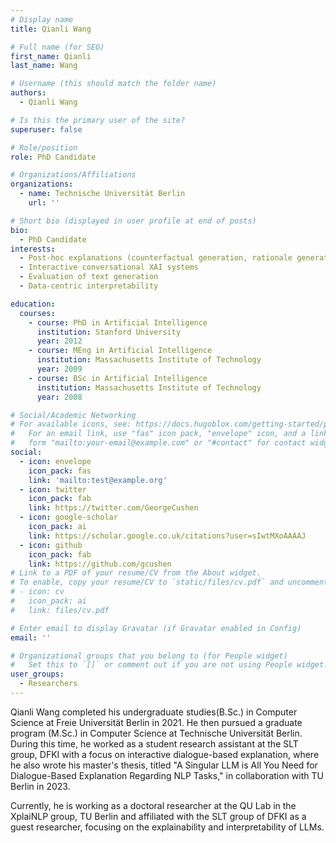 ```yaml
---
# Display name
title: Qianli Wang

# Full name (for SEO)
first_name: Qianli
last_name: Wang

# Username (this should match the folder name)
authors:
  - Qianli Wang

# Is this the primary user of the site?
superuser: false

# Role/position
role: PhD Candidate

# Organizations/Affiliations
organizations:
  - name: Technische Universität Berlin
    url: ''

# Short bio (displayed in user profile at end of posts)
bio: 
  - PhD Candidate
interests:
  - Post-hoc explanations (counterfactual generation, rationale generation etc.)
  - Interactive conversational XAI systems
  - Evaluation of text generation
  - Data-centric interpretability

education:
  courses:
    - course: PhD in Artificial Intelligence
      institution: Stanford University
      year: 2012
    - course: MEng in Artificial Intelligence
      institution: Massachusetts Institute of Technology
      year: 2009
    - course: BSc in Artificial Intelligence
      institution: Massachusetts Institute of Technology
      year: 2008

# Social/Academic Networking
# For available icons, see: https://docs.hugoblox.com/getting-started/page-builder/#icons
#   For an email link, use "fas" icon pack, "envelope" icon, and a link in the
#   form "mailto:your-email@example.com" or "#contact" for contact widget.
social:
  - icon: envelope
    icon_pack: fas
    link: 'mailto:test@example.org'
  - icon: twitter
    icon_pack: fab
    link: https://twitter.com/GeorgeCushen
  - icon: google-scholar
    icon_pack: ai
    link: https://scholar.google.co.uk/citations?user=sIwtMXoAAAAJ
  - icon: github
    icon_pack: fab
    link: https://github.com/gcushen
# Link to a PDF of your resume/CV from the About widget.
# To enable, copy your resume/CV to `static/files/cv.pdf` and uncomment the lines below.
# - icon: cv
#   icon_pack: ai
#   link: files/cv.pdf

# Enter email to display Gravatar (if Gravatar enabled in Config)
email: ''

# Organizational groups that you belong to (for People widget)
#   Set this to `[]` or comment out if you are not using People widget.
user_groups:
  - Researchers
---
```

Qianli Wang completed his undergraduate studies(B.Sc.) in Computer Science at Freie Universität Berlin in 2021. He then pursued a graduate program (M.Sc.) in Computer Science at Technische Universität Berlin. During this time, he worked as a student research assistant at the SLT group, DFKI with a focus on interactive dialogue-based explanation, where he also wrote his master's thesis, titled "A Singular LLM is All You Need for Dialogue-Based Explanation Regarding NLP Tasks," in collaboration with TU Berlin in 2023.

Currently, he is working as a doctoral researcher at the QU Lab in the XplaiNLP group, TU Berlin and affiliated with the SLT group of DFKI as a guest researcher, focusing on the explainability and interpretability of LLMs.